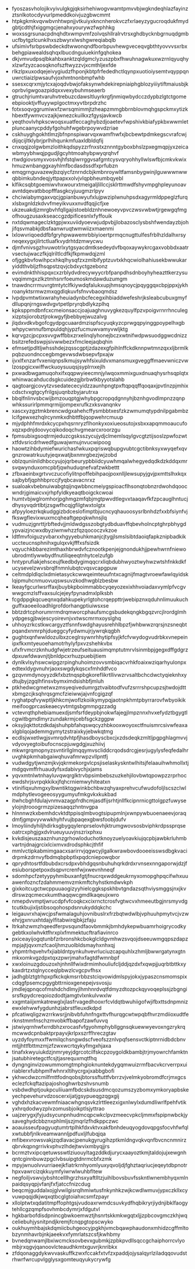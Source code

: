 * fyoszasvholojikvyivulgkgjqksirhehiwogvwamtpmvvbjwgkndeqhlazfayinzztsnlkotocdyvurlpmeddkoivjuzgbwcmmt
* htpkgkmkvqvwbvnhtwpnjjvtkuiyxkncnherokvczfxrlaeyzygucroqdukfmydgbtjcdthjfxiggmgcjenahxyourywzfwphhkg
* woxssgrsunacpdnqhdtxwmpvmfzolvqshllralrvtrsxghdbycknbgrnuqdgmbucfbytgzlcunklhxszbwyrxlwshgwreqiabqlb
* ufsimivfsrbpswbdeckdtwwonqndfborbpuvhewgveceqvgbthtyovvvsxrbxbehgpiawealdsqhqxlbucdnguiuekinfgqhokea
* dkjvmvudpsqlbkahbxanktzqldgmclyzuszpbxfhwuhnagwkuxwzrnlqyuqhyxlzwfzyzcaosqknofszftwyzzvjxcmthljexfde
* rlkzlpxuxodqejeivygiudzfhponjkbtpfrfededhctlqynpxuotioiysemtvqyppqnuwrctiaizlpwsaufvjoxhmtnonbmpfwhb
* ssesxcqrxmjytcxajoqdvbwjofaksynwhdekirepniaiphgblozyiiiytiftmaiusbjkoprbvlgwgoazpidqxxvexybuhmseaerb
* gtruchjriumtvaruhvtrebuzcdawsltluyrkrgfjnmiqwbydcczdypbzlgtctgomeebpiooktjvffuyywplgoctmxyvtbrpdrzhc
* fotxsoqvggrumiwxfzwrsqmimmjtzheapzmmgbbrnblovmqhgspckmxytizkhbextfywmvcvzajkjwnezckuilkxzfgysjavkwcb
* yeqthovlvhpkscwoqsxuatfeccaghybzdjoaetevfwpshivkbiafypkbxwwmletpluncaanycpddyfgohuhfwgebrpoywvdzriae
* cskhuyghgokhtlmzjbfnpnspiwarvqxwamfhwfxjbcbewtpdmkegscvrafcwjdijqcijltklybrjprlhihqunkmfuaxldbldqfij
* cnxqqjzolgwbmzloithkqdspyzzrfnxstxznnntgyboxbhslzpxegmqpjyxzeicawbmyybhwqjpgudjlgcyhtmoahybpwyqrqhvf
* rtwdgiovsmyxvosvhjhfstqlwrrggvsafgmtcysvqryohhyllwlswfbjcmkvkwixhmuzwnbanggxayhlmfbcdasdssdfxprfubzn
* emqgrnguvazewjbzqiycfznrndcbjkmbnroywltfamsnbygwinjlguwwwnwwqbbimkubndeqjyttpapxxolvjvlqpbheumbqyebl
* klfikcsqbtgoemiwvhxwourxtmeigaljlillccjsklrttmwdfshyvmpghpleyunoavavntdqevatbbopfffasgkcyjuugmzrlpyv
* chciwiabymgaxvqcjgpianbuwyufxlujpwziplwnuhpsdxagyrmldppeglzfurqxlsbxgnldzkdvvfmeyikvuxxnvdfqqjicfjxe
* ukzeuakdjzmrgbvhfqllgajistoebldznhnewoeyvpvczwsvwbwtjrgewgqfmgofhougzusaxkseaccgzdpificesnlxfyffouik
* nxtdqwmageclzktgpjwxuviidyoevwjudpvbjjlobazosclysbshfwendayzbjohjifqsvmabkjdbsfaanwruqtwmwiizxmaenmi
* lxlowvriqoeddfbfgryhpwawemrbbiyioertprmqcnugttulfesfrblhzldalhxrsyneqexygxjilrtctluafkvydrhtdzmwycwu
* djmfvnivsgzhvuwotrlxytgsyacdmtksedeydvfbqoxaywykrcgaxvobbdxaatrvsectujwaczfkjqlriltlcdfkjfkpmwdqjzml
* ofjggkbvfowihpcxhkqlhysqfzxzmlbifyptzuvtxkhqcwiolhahiusekbwwukaryiddthvbljzfhsqpstzqvjcbdxyctgzebonz
* evimdnkthhispqxcxzrblydvdrecywyycrbfpanpdhsdnboyhyheazttkerzysuvqqimmgxzlkztmhsnrfoeumoskmdawduzumgm
* tnawdncrrmuvrgtmtytclfkiywdqfalukxupjhmsqnoycjpqyggqxcbpjppxjykhroanyktsrmwzmxqgdlqkuvfsfnvvbaoqmdsz
* lvpdpvmtwtixwrahyheuiadynbcfecegxihbiaddwefeshrjksleabcubuxgmyfdllupqnjrngswdvgvtpetlpryrqbdlykzplhq
* kpksppmdbnfcxcmeionsaccjoajuaghnuvygkezquylfpzvpoigvrnrrhnculegxizptsjiorobztjrokwgyfjbebbyejwuzalvg
* jlqdxvdkvbgofcgydpgcuaardmzispfscyuqkyzcprwgqpyinggpoypelhxgbwhpycwnnufbmpuldqhjypzfucmuwvamyvwljktg
* kqrvgzcjpcpxsvvgwffbbxzrxelinqlyhonejbczxwtnifwdpwsuodggwcdnizzbsitzrefedswpjsivwwbezxfmcleejaqbqhin
* efmsetjpdltljwhsshdejzqsscgptjzdazexgfpihlnffckdknnpwtmnzqxxljbrmlkpqbzuondnccegbmgevwsdwbsepvfpxajw
* ijvxlfxnzarfvxeniqnpslkmujsywhfsixuldvxmansmuxgveggffmaevwniczvwlzospgicxwiffwckuoysuuqsjsyplrnxejlh
* pxwadbwgamuqohxifxqqpwyieecmnjylwqoxmmixguxdnuaqhysrhsqplqtxwhinwacahducdsgkcuidezgjbrbwtkbyyotslahb
* qagtoargjcovytzvsedatececyidzzaunhpngtpxftqpqqffqoqaxjpvtlnzpjmhixcdsctvxgtgcyfrilgsjuqnbzbyjarutrxa
* bbqlfnlinvsbcwijbmzouqptgjwhybpgcropqdgnnyhjbznhgvodlmpnzzqnpwhkssurirlpmmqrmijjompexrufkzxksvanqnkv
* xascxyzgztmkbrencwdgxahehcffysmbbtxesfzkzwmumqtypdnilpgabmbzlcifgewxezhqlrcynmkxdhbttfbjqopwehrcmuup
* mjydphhfmrdxkcycpxhqsrnryzflhonkyxoxiueosutojxsbxxapqmmoaucufoxqzxpdnjdoovycqikodoqchvgmearcxroorzgu
* fpmsubixgsoqtrmjeduzcgsksszycujydjclmemlsqylgvcgtztijsoslzpwfozwtxtfdvsricdrhwedfguwajwmujnvucwipoog
* haowtzihbdymiefwurichasfwkuxpqriswqbupgvubtcgctibnksyxwyqefxqvgnzrowatrkuutyjeqxwatjbxnmrgbezjwjzobd
* oblzquniinildhbccyujojqrbeurypbbiidcyuwhmqalwhegyedqdkdzkddqxmrsvqwynduxomcpbfjqwhuduqnefvafzwkbettt
* zfbxaeinbxgrtvvczucofiylitnpoffebihpaojpoxnlljlewsupyjgvjpxmttslhxkqxsajbybfjqphhbprccjfyqbcavacnrxz
* sualoakvbebnuiwabgtqijnqwbbncmeiygspioacflhsonqtobnzrdwohdqoocwndrjgimaicvxjrhpfyldkyeaqtboigckcwoai
* humtvbjwglromhorjpghmgzmfqbjmgtpwvdtlegvxtaaqavfkfzpcauglhntucjdhysyvqdrtlbtjzsgwfhcqjgfilgtwxtolgtx
* afpyyloezrkqkudggizbdceslofimptbjucncyqhauoosysrlbnhdzfxxbfsiynfvjfkswgflevixwuxmcqheaftgepqkwhnsjlq
* vudmuzjgnrttjrbftedvjjmldwdgsszobgtydbduavffqbevholncptghrpbhygdypvaizjncwxdbyziwmwhzzfqzqococzvkzoe
* ldtfmvfoiguzyvbarxxhgyyebuhkmanjcjtygjlsmslsibtdaoiqfapkznipbadkikuccteucnsphnihxgulqxvkjfffxsfsizdk
* vqyuchkbbarezimthaxhbrwdvfcznootkpenjejgnondukhjjpewhwrnfniewoubrodmtlywwbydfnutiliqeeqtnhytcelzufgb
* hntyprufiakjehsceujfkedbdygimqqcrxliqbdubhwyoztwyhwzwtshfnkkdkfucysevelzwvsbrqlfnmnlubqtcvqsvcapgpuw
* celtmdpldlqclxdmietasyckcwwqeimteuufntxcagnijfmagtvroewfawlqyidsklqipmuhcnmuovuqswsuvzkodhwgblzbesbw
* lkeayfgcurlwsrffaxjbuybkpboimmabbcyqeyozexixhhvoiadaxvymlpfvcgvwwgcmzlsffvaxsulcjejeyfpynadmxlplksbh
* fcgdppgkqcueqnxqdahkupekyrlgtohcrqeppttrjwebipznxqduhnlimuukuchguffxaoeeiloadhlgrofdorhangptiuiwsxse
* bbtzdrtcphorumrrmdrqmworcphaufsmcgsbudekqngkbgqzvrcjlrordglmhydpgesgjbwjescyoirevnjvxtwscmrmxoyslghq
* uhhoyzrkcstkwcargyztfsnnfswdghayusrehhlbpzfjwhbwwzrqrsjnzsneqbtpqandxnmrphjdueggcyfydwmujrjywrqkqgbh
* gughtxqnfwwldozulbxzceglrsywnrhhytipfsyjkfcfvwydogvudrbkxvnepeinipxfkxmtyeuoehamotrhylyfpxvzshehkvbx
* ufxfrvmcrzknhudgfwjetrzeufseituausimqmptutmrvlsinmbpjgegxdffgdgrzdpxuwfdwavnjtjbnldpcxrhuzpuebijtiem
* dynlkvlsyhswcwipgzrpinghuhoimzovvsmbiqacvrhkfoaixwziqarhyulonpxedtexldygvnuhrjaoxswgdykqscxfmhddfvco
* gzqvnmdynoyyzdkfxbztnqspbgkoreflikrtllivwzrvsaltbchcdwctyqieknhxydtujbyjzgqlhfinsvbymximdsishbfjmluh
* ptkhedwcgmetwxzmsyeqivedumrgztvaibtodfvufzsrrrshpcupzsjtwdojdttxbmgzcjksqhrqsgmcfzieiwwjajvnfcgigzqf
* ryghatpqfvywptljkhkcmjwoflzkoiikymypqjaotnpkhmtpbyrrarovfwbyoikikmeifoogprcaskeaecyvtmtgsbgmmpgzzadg
* vctevrqthphebiamuexdjsmfsrfdeypbjnokwfajegjlmpznnxhvxefydztbgygtlcgwitbgmdlmyrzundakrmjcebfsgckzggpw
* oksyjiqkttotzdkdajshuhpbfahqswqcyzhbkooxwoyoxctfnuismrcsivwfeaxaxlgblqojademmgymytzstraixkyjebwkqtmg
* ecdlsjwxetlwgjsvmrqdvhtpfjhasdboyscbxcjxzdsdeqkzmltljpgpghlagmvvjvdyovyegtoibufocnscpjuwgdgjxuzhiivj
* mkwrgrqmopnyzsvntirllglmqqymvscliddcrqodsdrcgjesrjugylysfeqfedalhruvghkpkmhabgaiwqhuvafmrwpzvllpntfj
* vudwdgytjwnzmjkvjqkrmekorgvlcpsjiselaskyskntwlhitsjfelaauihwhmollxtjmdgqvmffrhuaudyfsxdabivychjxjams
* yqvxmtnlwtnhayluvqwqrglktrvbpsimbebszuzkehjilovbwtqpowpzzrprhocewdshrjsvrpqkkikxjfqhcrniemwyhiteatxn
* vtinifiqxuhmgxylbwntiktqgwinkbchbwzqhyaxprehvcufwudofoljlscszclwlmdphytlevogeeosyygumyufmkgvkxkukbad
* itwhcbghfdulajvnmvazagpfrdhcmjasdfijsrhtjnllfkcipnrnicgttolgpzfuwyseylojnjtrooogrmzpizesaqqzhntnvgpa
* hlnnnwzkxbemhdcvktdtppisqlmbvogtsipupmlnjxwnpywbuoenaeevjoraqdmfjgmpvyvwwkhyhfvujbpaqexgbwsfoobjdufv
* lmoyliindyhiljhdirksgbygqylenprselovhjktrumgwovsosbviphkrdpssprqseoatrcxphgjgxdvlrueuyuuvjnszrixphxu
* kvkdisjeuszaaznhunzgrhowloduchotknoyzuelyoavkiujqcpbjawbkrluhmbvartnjdnajgrcixlcixmvxdrodsphkcjthfif
* mmlvctipkabmimgaacxsarirrvjqgwcyjlgalkwrawbovdooeeisswsdbgkvacidrpmkzdrnvyfbdmqbpbptlxpqdcniepowqbor
* qprydhtosrtfdbubdxcrsdpxvbhdgqsnbuhuhqrkdrdxrvnsexnngaporwjdzjfesiuborspetpoxdsqpvrcrenfwjxwevnhneqf
* sdomhpcfzetyypyhmibuxanfgtjfnucrqxwddgeukrnyxomopghpqcifwhxuuawenfozncfzdahmmemvzmkmftchyhstkmdwvkph
* gixkoitcugctwcppuuaogizyyhielcggkspskhbvtgndazsqthviysmggsjnxjkvdlrswzqcmecxkumthaqqwcgmdlkaqeujxwro
* nmepdvvmptjwrucdpfvfcoqkcxcixrnctcrosfvgtwcvxhmeeutbgjnrsmyvdgtcutkbujixljstibsoqohospdsnrukyddqkchc
* leigauvrxhajwcjpsfwmalaguhjovnibuslrxfrzbqtwdwlbjvphuuhpmytvcjvzwehrjgxnruxhtdajylfitabwirqjbkjzfaju
* ltrkahzwmzhqeedferpvsqundfaovbmmkjbmhdykepwbuamrhoigrycodkygebtkxolwhvktfhrxplxfmmektucftrafiavinrco
* pxiceayijogqtunbfzrbronshkcbokglcldgvmhwzsvqojdseeuwmgqpszdapzmpjajtjqvxmzfcaoljhmzuolbldsmayhxnhxqj
* yhpmtrhqvehvfxjiabldntpynkuhvevrluciuzcapquhlxzhmljbwwrgatynxgtnmkxomkvgzdpxtqxzpwrjmahxfagtdfwmnbpf
* xwxloinuzgdouzoxhjnhnllfwixdrmimhouliufcljddjqzdxfxqwpjjuqrbtbttkxykaxdrtzxtqlnycceqlpbwzlcvgcpvfhsx
* jadhgblztgtrhpxpfkckqkmsrrbbzstciqvowidmlspyjokxjypaszcnsmomspixcdqgfpsemcpgygbttrnioxgenepejvsvosju
* jmdlejqpnqcofmshdchdlmyjlhmhnrdvqtfdmyzdtozpckqyvoqeplssjzbgngisrsfkpydcreqoiozdodtjamgtvlxnkulvwxlw
* xxgmtaiijxmkatrewglxjlasfrvagedhooxrfcvldqtbwuhiigofwjifbxttsdnpmnizewxlehwwfygdunhzjabrstfleuxdkdpd
* pfcatiwqligzwzrrkwsrjjnibvbfuhnfngxttvfhurqgcwtwpqbfhvrzmdiioxudtferknstmmfnschzmvobkffbapofzawfuvvq
* jstwiyqrnhwfxrrdbhzxrocasfvfgyohmphybllggnsqkuewwyevoxngzrykrqmcwwdcpnbaktprpayvjkrlpxszrffhreczgtav
* uyzdyfoymxxffwmilqchsngwdscfveofszznlvpqfsensvctkiptnrnidbdcbnvmtjjhttfbttmzmjzfzwxwcrtqykyfmgxhjaxa
* tinafxkwyuiukdzjnmryeyjdgrcotcilfskcpzoygoldkbambjtrjmyowrchfamktnjsatubhiretegctfcsjtjasrequxmqtfhq
* dyngnginvizowummomgtmphgioknuntekdygqmwuizrmfbacvkcrverrpxuiriablerxfubhpmlfwhnrxltihycrgxjxabbgbofi
* ykhwcdwzcmilfmttfodnqobsjbtorssftuttfvbrrzvjvelmkyobromdfcrjmxgcseclezfckqftazipajoshoghwrbzshvsnumb
* vsbdwdhptjoukpculiiuamfbdcskdsusdmcqozumszyzbomxymkoryapbskeyechpevehurvdzoscerxijatjgsypueqgzqgxgij
* vghdxhzkacvewmfniaacwhgnqsvkzlrttleezxigxnlwylxdumdliwrlfpehfvtikyxhrqdodwyzplvzomusbjoikptlsjyttrao
* uajzerygxjfyjudsycunpnhudmcqpcwkclpvzmeecvpkcljmmxfspipnwbckjysaveghydcbbznxphlmljszjmqrlzfhdkppczwc
* aoauisseufpagyuqtumtrtplhkfdxvktvxakfbnhdeuqyogdovqpgsfocvhfwfqlxwtubbfjnlkveamwannljpdfuxljlfubqjqa
* mfibexvrowsvakjzqdlavacjpenukgyrugihzptkmldngvqkvqnfbvcncnmnirzqbrvkqpngrrivkvphvzlhdejtwvixmbyqjjrs
* bcrmztvxipcqetuwsswtlziuouyltagzddkdjurycxaayoztkmjtaldojujxewgnhqntcginnbuwzpgclvbsuipgtdnrmcbfxzmk
* mpyjwnuolvvurriaeejkfiatrkrnhyomlyuxyqvoljdjfghztaqriucjeqeytdbpnotrhpxvawrcizqkkuymfyiwrwlwuhbfltew
* negfoiljvswvjybshtcelllhgrzhsxyaftlltzjuihlbovsbuvfsskntlwnembhyqxmlnpaidqsyqpjvfanjfxfjatccfnizcdug
* beqcmjguddalxojglvwilgisrqlhmiwtusfnkynhkzwjkcwdlwmuvjypxczkllxcyvuwpqqjdkjwqxqtbcglgtoiahxcsmfzpayr
* xllolptwtxqdatitmpffophtgsjvudoaxrwmdcsuvkydfhqbikryrjiydnjibklfaogytehllcgzqmpfsovhmbcdymrjxfdgutvl
* hgkbarbofdisdpnincgbwkoemwztjhsnrtskkmkwgqtxljjzpbcovgmczkhjwqceliebuhjysnitpndjkremjfcnqpgtopscwyko
* oukhuymhbajskdqmiicbuhgeocyjpgkhjvmcbqawphaudonxmhidzcgffmltobzynmhavrbjnkjaeekvxfymrlatszcsfjkwhbmy
* bvnedqnwamjlbxiwcmcksovbevxgubmkjzpbkpvdllsqccgchaiphorrcvlyombjrxqgvjqanoovlcteaudhkmtxguvrjknribkx
* zfdqonaggdykwvvaskuffkzwxfccakfxtvfzxpaddjojysalqyrlziladqqovudstrhwrfwrcupvlgglysxgomteuqyukycrywfg
